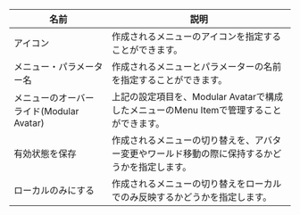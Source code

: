 |名前|説明|
|-|-|
|アイコン|作成されるメニューのアイコンを指定することができます。|
|メニュー・パラメーター名|作成されるメニューとパラメーターの名前を指定することができます。|
|メニューのオーバーライド(Modular Avatar)|上記の設定項目を、Modular Avatarで構成したメニューのMenu Itemで管理することができます。|
|有効状態を保存|作成されるメニューの切り替えを、アバター変更やワールド移動の際に保持するかどうかを指定します。|
|ローカルのみにする|作成されるメニューの切り替えをローカルでのみ反映するかどうかを指定します。|
